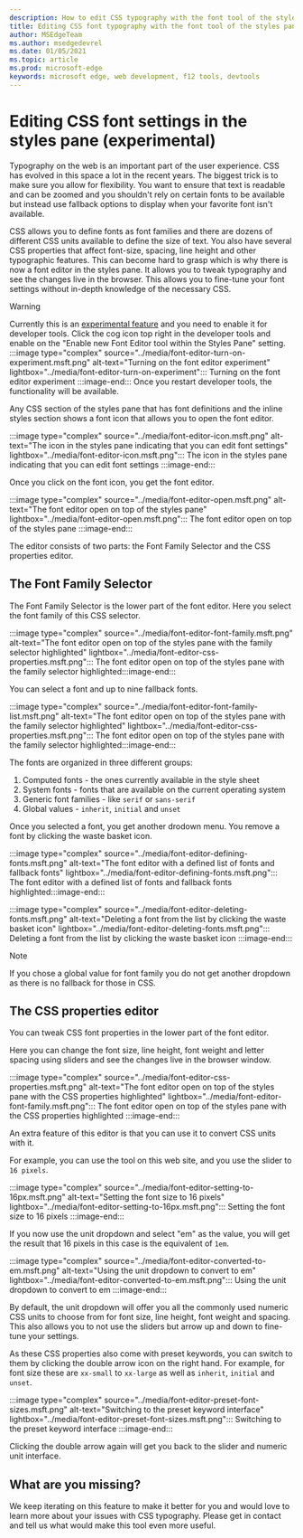 ```yaml
---
description: How to edit CSS typography with the font tool of the styles pane.
title: Editing CSS font typography with the font tool of the styles pane
author: MSEdgeTeam
ms.author: msedgedevrel
ms.date: 01/05/2021
ms.topic: article
ms.prod: microsoft-edge
keywords: microsoft edge, web development, f12 tools, devtools
---
```

# Editing CSS font settings in the styles pane (experimental) 

Typography on the web is an important part of the user experience. CSS has evolved in this space a lot in the recent years. The biggest trick is to make sure you allow for flexibility. You want to ensure that text is readable and can be zoomed and you shouldn't rely on certain fonts to be available but instead use fallback options to display when your favorite font isn't available.

CSS allows you to define fonts as font families and there are dozens of different CSS units available to define the size of text. You also have several CSS properties that affect font-size, spacing, line height and other typographic features. This can become hard to grasp which is why there is now a font editor in the styles pane. It allows you to tweak typography and see the changes live in the browser. This allows you to fine-tune your font settings without in-depth knowledge of the necessary CSS.

> [!WARNING]
> Currently this is an [experimental feature](DevtoolsExperiments) and you need to enable it for developer tools. 
Click the cog icon top right in the developer tools and enable on the "Enable new Font Editor tool within the Styles Pane" setting. :::image type="complex" source="../media/font-editor-turn-on-experiment.msft.png" alt-text="Turning on the font editor experiment" lightbox="../media/font-editor-turn-on-experiment"::: Turning on the font editor experiment :::image-end::: Once you restart developer tools, the functionality will be available.  

Any CSS section of the styles pane that has font definitions and the inline styles section shows a font icon that allows you to open the font editor. 

:::image type="complex" source="../media/font-editor-icon.msft.png" alt-text="The icon in the styles pane indicating that you can edit font settings" lightbox="../media/font-editor-icon.msft.png":::
The icon in the styles pane indicating that you can edit font settings
:::image-end:::  

Once you click on the font icon, you get the font editor.

:::image type="complex" source="../media/font-editor-open.msft.png" alt-text="The font editor open on top of the styles pane" lightbox="../media/font-editor-open.msft.png":::
The font editor open on top of the styles pane
:::image-end:::  

The editor consists of two parts: the Font Family Selector and the CSS properties editor.

## The Font Family Selector

The Font Family Selector is the lower part of the font editor. Here you select the font family of this CSS selector. 

:::image type="complex" source="../media/font-editor-font-family.msft.png" alt-text="The font editor open on top of the styles pane with the family selector highlighted" lightbox="../media/font-editor-css-properties.msft.png":::
The font editor open on top of the styles pane with the family selector highlighted:::image-end:::

You can select a font and up to nine fallback fonts.

:::image type="complex" source="../media/font-editor-font-family-list.msft.png" alt-text="The font editor open on top of the styles pane with the family selector highlighted" lightbox="../media/font-editor-css-properties.msft.png":::
The font editor open on top of the styles pane with the family selector highlighted:::image-end:::

The fonts are organized in three different groups: 
1. Computed fonts - the ones currently available in the style sheet
1. System fonts - fonts that are available on the current operating system
1. Generic font families - like `serif` or `sans-serif`
1. Global values - `inherit`, `initial` and `unset` 

Once you selected a font, you get another drodown menu. You remove a font by clicking the waste basket icon.

:::image type="complex" source="../media/font-editor-defining-fonts.msft.png" alt-text="The font editor with a defined list of fonts and fallback fonts" lightbox="../media/font-editor-defining-fonts.msft.png":::
The font editor with a defined list of fonts and fallback fonts
highlighted:::image-end:::

:::image type="complex" source="../media/font-editor-deleting-fonts.msft.png" alt-text="Deleting a font from the list by clicking the waste basket icon" lightbox="../media/font-editor-deleting-fonts.msft.png":::
Deleting a font from the list by clicking the waste basket icon
:::image-end:::

> [!NOTE] 
> If you chose a global value for font family you do not get another dropdown as there is no fallback for those in CSS.

## The CSS properties editor

You can tweak CSS font properties in the lower part of the font editor.

Here you can change the font size, line height, font weight and letter spacing using sliders and see the changes live in the browser window.

:::image type="complex" source="../media/font-editor-css-properties.msft.png" alt-text="The font editor open on top of the styles pane with the CSS properties highlighted" lightbox="../media/font-editor-font-family.msft.png":::
The font editor open on top of the styles pane with the CSS properties highlighted
:::image-end:::

An extra feature of this editor is that you can use it to convert CSS units with it. 

For example, you can use the tool on this web site, and you use the slider to `16 pixels`. 

:::image type="complex" source="../media/font-editor-setting-to-16px.msft.png" alt-text="Setting the font size to 16 pixels" lightbox="../media/font-editor-setting-to-16px.msft.png":::
Setting the font size to 16 pixels
:::image-end:::

If you now use the unit dropdown and select "em" as the value, you will get the result that 16 pixels in this case is the equivalent of `1em`.

:::image type="complex" source="../media/font-editor-converted-to-em.msft.png" alt-text="Using the unit dropdown to convert to em" lightbox="../media/font-editor-converted-to-em.msft.png":::
Using the unit dropdown to convert to em
:::image-end:::

By default, the unit dropdown will offer you all the commonly used numeric CSS units to choose from for font size, line height, font weight and spacing. This also allows you to not use the sliders but arrow up and down to fine-tune your settings. 

As these CSS properties also come with preset keywords, you can switch to them by clicking the double arrow icon on the right hand. For example, for font size these are `xx-small` to `xx-large` as well as `inherit`, `initial` and `unset`.

:::image type="complex" source="../media/font-editor-preset-font-sizes.msft.png" alt-text="Switching to the preset keyword interface" lightbox="../media/font-editor-preset-font-sizes.msft.png":::
Switching to the preset keyword interface
:::image-end:::

Clicking the double arrow again will get you back to the slider and numeric unit interface.

## What are you missing?

We keep iterating on this feature to make it better for you and would love to learn more about your issues with CSS typography. Please get in contact and tell us what would make this tool even more useful.

<!-- links -->  

[DevtoolsIndex]: ../index.md "Microsoft Edge (Chromium) Developer Tools | Microsoft Docs"  
[DevtoolsExperiments]: ../experimental-features/index.md "Microsoft Edge (Chromium) Developer Tools Experimental Features| Microsoft Docs"  
